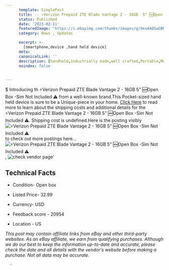 ```yaml
---
      template: SinglePost
      title: -- ⚡️Verizon Prepaid ZTE Blade Vantage 2 - 16GB  5" 🆕Open Box -Sim Not Included ⚠️
      status: Published
      date: '2023-02-11'
      featuredImage: 'https://i.ebayimg.com/thumbs/images/g/9esAAOSwGBNitjoc/s-l225.jpg'
      category: News , Updates

      excerpt: >-
        [smartphone,device ,hand held device]
      meta:
      canonicalLink: ''
      description: [handheld,industrially made,well crafted,Portable,Mobile,Compact,Convenient,Lightweight,Maneuverable,Man-portable,Miniature,Carriable,Hand-held,Light,Holdable,Transportable,Mobile device,Pocket-sized,On-the-go,Wireless,Cordless,Compact size,Convenient size, smartphone,device ,hand held device]
      noindex: false
      

---
```

$
      Introducing th ⚡️Verizon Prepaid ZTE Blade Vantage 2 - 16GB  5" 🆕Open Box -Sim Not Included ⚠️ from a well-known brand.This Pocket-sized hand held device is sure to be a Unique-piece in your home. [Click Here](https://www.ebay.com/itm/255875656729?hash=item3b9360ac19%3Ag%3A9esAAOSwGBNitjoc&mkevt=1&mkcid=1&mkrid=711-53200-19255-0&campid=%253CePNCampaignId%253E&customid=%253CreferenceId%253E&toolid=10049) to read more to learn about the shipping costs and additional details for the ⚡️Verizon Prepaid ZTE Blade Vantage 2 - 16GB  5" 🆕Open Box -Sim Not Included ⚠️. Shipping cost is undefined.Here is the posting visibly ![⚡️Verizon Prepaid ZTE Blade Vantage 2 - 16GB  5" 🆕Open Box -Sim Not Included ⚠️](https://i.ebayimg.com/thumbs/images/g/9esAAOSwGBNitjoc/s-l225.jpg) to check out more postings here... ![⚡️Verizon Prepaid ZTE Blade Vantage 2 - 16GB  5" 🆕Open Box -Sim Not Included ⚠️](https://i.ebayimg.com/images/g/9esAAOSwGBNitjoc/s-l1600.jpg), ![check vendor page](https://origin-galleryplus.ebayimg.com/ws/web/255875656729_2_0_1/225x225.jpg,https://origin-galleryplus.ebayimg.com/ws/web/255875656729_3_0_1/225x225.jpg,https://origin-galleryplus.ebayimg.com/ws/web/255875656729_4_0_1/225x225.jpg)'

      

 ## Technical Facts 



     
      

 - Condition- Open box 


      

 - Listed Price- 32.99 


      

 - Currency- USD 


      

 - Feedback score - 20954 


      

 - Location - US 


      
      

 *_This post may contain affiliate links from eBay and other third-party websites. As an eBay affiliate, we earn from qualifying purchases. Although we do our best to keep the information up-to-date and accurate, please check the date and all details with the vendor's website before making a purchase. Not all data may be accurate._*




      -
